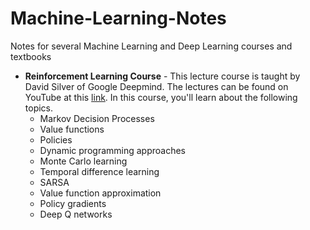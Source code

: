 # Machine-Learning-Notes
Notes for several Machine Learning and Deep Learning courses and textbooks

* **Reinforcement Learning Course** - This lecture course is taught by David Silver of Google Deepmind. The lectures can be found on YouTube at this [link](https://www.youtube.com/watch?v=2pWv7GOvuf0&list=PL7-jPKtc4r78-wCZcQn5IqyuWhBZ8fOxT). In this course, you'll learn about the following topics. 
  - Markov Decision Processes 
  - Value functions 
  - Policies
  - Dynamic programming approaches
  - Monte Carlo learning
  - Temporal difference learning
  - SARSA
  - Value function approximation
  - Policy gradients
  - Deep Q networks
  

